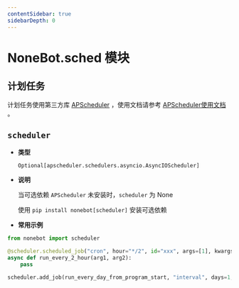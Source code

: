 ```yaml
---
contentSidebar: true
sidebarDepth: 0
---
```


# NoneBot.sched 模块

## 计划任务

计划任务使用第三方库 [APScheduler](https://github.com/agronholm/apscheduler) ，使用文档请参考 [APScheduler使用文档](https://apscheduler.readthedocs.io/en/latest/) 。


## `scheduler`


* **类型**

    `Optional[apscheduler.schedulers.asyncio.AsyncIOScheduler]`



* **说明**

    当可选依赖 `APScheduler` 未安装时，`scheduler` 为 None

    使用 `pip install nonebot[scheduler]` 安装可选依赖



* **常用示例**


```python
from nonebot import scheduler

@scheduler.scheduled_job("cron", hour="*/2", id="xxx", args=[1], kwargs={arg2: 2})
async def run_every_2_hour(arg1, arg2):
    pass

scheduler.add_job(run_every_day_from_program_start, "interval", days=1, id="xxx")
```
